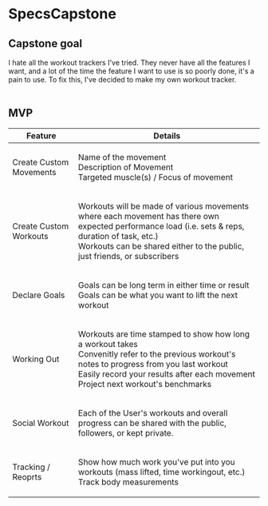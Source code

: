 # SpecsCapstone

## **Capstone goal**
I hate all the workout trackers I've tried. They never have all the features I want, and a lot of the time the feature I want to use is so poorly done, it's a pain to use. To fix this, I've decided to make my own workout tracker.
<br>
<br>

## **MVP**

| Feature  | Details               |
|----------|-----------------------|
| Create Custom Movements |<ul style="list-style:none;padding-left:0"><li>Name of the movement</li><li>Description of Movement</li><li>Targeted muscle(s) / Focus of movement</li></ul>|
| Create Custom Workouts | <ul style="list-style:none;padding-left:0"><li>Workouts will be made of various movements where each movement has there own expected performance load (i.e. sets & reps, duration of task, etc.)</li><li>Workouts can be shared either to the public, just friends, or subscribers</li>|
| Declare Goals | <ul style="list-style:none;padding-left:0"><li>Goals can be long term in either time or result</li><li>Goals can be what you want to lift the next workout</li></ul> |
| Working Out | <ul style="list-style:none;padding-left:0"><li>Workouts are time stamped to show how long a workout takes</li><li>Convenitly refer to the previous workout's notes to progress from you last workout</li><li>Easily record your results after each movement</li><li>Project next workout's benchmarks</li></ul> |
| Social Workout | <ul style="list-style:none;padding-left:0"><li>Each of the User's workouts and overall progress can be shared with the public, followers, or kept private.</li></ul> |
| Tracking / Reoprts | <ul style="list-style:none;padding-left:0"><li>Show how much work you've put into you workouts (mass lifted, time workingout, etc.)</li><li>Track body measurements</li></ul> |